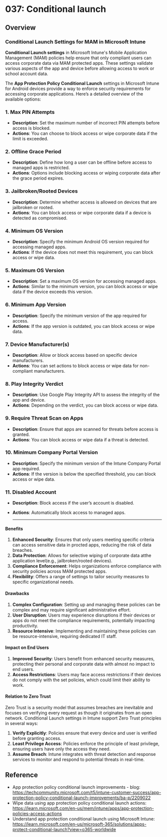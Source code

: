 # 037: Conditional launch

## Overview
### Conditional Launch Settings for MAM in Microsoft Intune

**Conditional Launch settings** in Microsoft Intune's Mobile Application Management (MAM) policies help ensure that only compliant users can access corporate data via MAM protected apps. These settings validate various aspects of the app and device before allowing access to work or school account data.

The **App Protection Policy Conditional Launch** settings in Microsoft Intune for Android devices provide a way to enforce security requirements for accessing corporate applications. Here’s a detailed overview of the available options:

### 1. **Max PIN Attempts**
- **Description**: Set the maximum number of incorrect PIN attempts before access is blocked.
- **Actions**: You can choose to block access or wipe corporate data if the limit is exceeded.

### 2. **Offline Grace Period**
- **Description**: Define how long a user can be offline before access to managed apps is restricted.
- **Actions**: Options include blocking access or wiping corporate data after the grace period expires.

### 3. **Jailbroken/Rooted Devices**
- **Description**: Determine whether access is allowed on devices that are jailbroken or rooted.
- **Actions**: You can block access or wipe corporate data if a device is detected as compromised.

### 4. **Minimum OS Version**
- **Description**: Specify the minimum Android OS version required for accessing managed apps.
- **Actions**: If the device does not meet this requirement, you can block access or wipe data.

### 5. **Maximum OS Version**
- **Description**: Set a maximum OS version for accessing managed apps.
- **Actions**: Similar to the minimum version, you can block access or wipe data if the device exceeds this version.

### 6. **Minimum App Version**
- **Description**: Specify the minimum version of the app required for access.
- **Actions**: If the app version is outdated, you can block access or wipe data.

### 7. **Device Manufacturer(s)**
- **Description**: Allow or block access based on specific device manufacturers.
- **Actions**: You can set actions to block access or wipe data for non-compliant manufacturers.

### 8. **Play Integrity Verdict**
- **Description**: Use Google Play Integrity API to assess the integrity of the app and device.
- **Actions**: Depending on the verdict, you can block access or wipe data.

### 9. **Require Threat Scan on Apps**
- **Description**: Ensure that apps are scanned for threats before access is granted.
- **Actions**: You can block access or wipe data if a threat is detected.

### 10. **Minimum Company Portal Version**
- **Description**: Specify the minimum version of the Intune Company Portal app required.
- **Actions**: If the version is below the specified threshold, you can block access or wipe data.

### 11. **Disabled Account**
- **Description**: Block access if the user’s account is disabled.
- **Actions**: Automatically block access to managed apps.

  --------------------------------------------------

#### Benefits
1. **Enhanced Security**: Ensures that only users meeting specific criteria can access sensitive data in procted apps, reducing the risk of data breaches.
2. **Data Protection**: Allows for selective wiping of corporate data atthe application level(e.g., jailbroken/rooted devices).
3. **Compliance Enforcement**: Helps organizations enforce compliance with security policies across MAM protected apps. 
4. **Flexibility**: Offers a range of settings to tailor security measures to specific organizational needs.

#### Drawbacks
1. **Complex Configuration**: Setting up and managing these policies can be complex and may require significant administrative effort.
2. **User Disruption**: Users may experience disruptions if their devices or apps do not meet the compliance requirements, potentially impacting productivity.
3. **Resource Intensive**: Implementing and maintaining these policies can be resource-intensive, requiring dedicated IT staff.

#### Impact on End Users
1. **Improved Security**: Users benefit from enhanced security measures, protecting their personal and corporate data with almost no impact to end users.
2. **Access Restrictions**: Users may face access restrictions if their devices do not comply with the set policies, which could limit their ability to work.

#### Relation to Zero Trust
Zero Trust is a security model that assumes breaches are inevitable and focuses on verifying every request as though it originates from an open network. Conditional Launch settings in Intune support Zero Trust principles in several ways:

1. **Verify Explicitly**: Policies ensure that every device and user is verified before granting access.
2. **Least Privilege Access**: Policies enforce the principle of least privilege, ensuring users have only the access they need.
3. **Assume Breach**: Intune integrates with threat detection and response services to monitor and respond to potential threats in real-time.


## Reference

* App protection policy conditional launch improvements - blog: https://techcommunity.microsoft.com/t5/intune-customer-success/app-protection-policy-conditional-launch-improvements/ba-p/2209022
* Wipe data using app protection policy conditional launch actions: https://learn.microsoft.com/en-us/mem/intune/apps/app-protection-policies-access-actions
* Understand app protection conditional launch using Microsoft Intune: https://learn.microsoft.com/en-us/microsoft-365/solutions/apps-protect-conditional-launch?view=o365-worldwide

